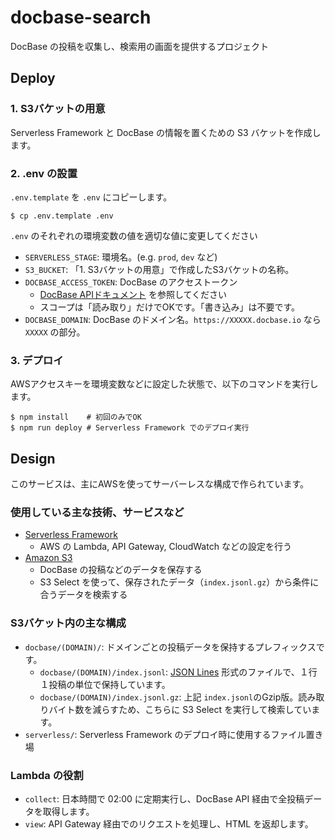 # docbase-search
DocBase の投稿を収集し、検索用の画面を提供するプロジェクト

## Deploy

### 1. S3バケットの用意

Serverless Framework と DocBase の情報を置くための S3 バケットを作成します。

### 2. .env の設置

`.env.template` を `.env` にコピーします。

```shell
$ cp .env.template .env
```

`.env` のそれぞれの環境変数の値を適切な値に変更してください

- `SERVERLESS_STAGE`: 環境名。(e.g. `prod`, `dev` など)
- `S3_BUCKET`: 「1. S3バケットの用意」で作成したS3バケットの名称。
- `DOCBASE_ACCESS_TOKEN`: DocBase のアクセストークン
    - [DocBase APIドキュメント](https://help.docbase.io/posts/45703#%E3%82%A2%E3%82%AF%E3%82%BB%E3%82%B9%E3%83%88%E3%83%BC%E3%82%AF%E3%83%B3) を参照してください 
    - スコープは「読み取り」だけでOKです。「書き込み」は不要です。
- `DOCBASE_DOMAIN`: DocBase のドメイン名。`https://XXXXX.docbase.io` なら `XXXXX` の部分。

### 3. デプロイ

AWSアクセスキーを環境変数などに設定した状態で、以下のコマンドを実行します。

```shell
$ npm install    # 初回のみでOK
$ npm run deploy # Serverless Framework でのデプロイ実行
```

## Design

このサービスは、主にAWSを使ってサーバーレスな構成で作られています。

### 使用している主な技術、サービスなど

- [Serverless Framework](https://www.serverless.com/)
  - AWS の Lambda, API Gateway, CloudWatch などの設定を行う
- [Amazon S3](https://aws.amazon.com/jp/s3/)
  - DocBase の投稿などのデータを保存する
  - S3 Select を使って、保存されたデータ（`index.jsonl.gz`）から条件に合うデータを検索する

### S3バケット内の主な構成

- `docbase/(DOMAIN)/`: ドメインごとの投稿データを保持するプレフィックスです。
  - `docbase/(DOMAIN)/index.jsonl`: [JSON Lines](https://jsonlines.org/) 形式のファイルで、１行１投稿の単位で保持しています。
  - `docbase/(DOMAIN)/index.jsonl.gz`: 上記 `index.jsonl`のGzip版。読み取りバイト数を減らすため、こちらに S3 Select を実行して検索しています。
- `serverless/`: Serverless Framework のデプロイ時に使用するファイル置き場

### Lambda の役割

- `collect`: 日本時間で 02:00 に定期実行し、DocBase API 経由で全投稿データを取得します。
- `view`: API Gateway 経由でのリクエストを処理し、HTML を返却します。

